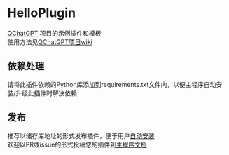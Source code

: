 # HelloPlugin

[QChatGPT](https://github.com/RockChinQ/QChatGPT) 项目的示例插件和模板  
使用方法见[QChatGPT项目wiki](https://github.com/RockChinQ/QChatGPT/wiki/%E6%8F%92%E4%BB%B6%E4%BD%BF%E7%94%A8)

## 依赖处理

请将此插件依赖的Python库添加到requirements.txt文件内，以便主程序自动安装/升级此插件时解决依赖

## 发布

推荐以储存库地址的形式发布插件，便于用户[自动安装](https://github.com/RockChinQ/QChatGPT/wiki/%E6%8F%92%E4%BB%B6%E4%BD%BF%E7%94%A8#%E5%82%A8%E5%AD%98%E5%BA%93%E5%85%8B%E9%9A%86%E6%8E%A8%E8%8D%90)  
欢迎以PR或issue的形式投稿您的插件到[主程序文档](https://github.com/RockChinQ/QChatGPT#%E6%8F%92%E4%BB%B6%E7%94%9F%E6%80%81)